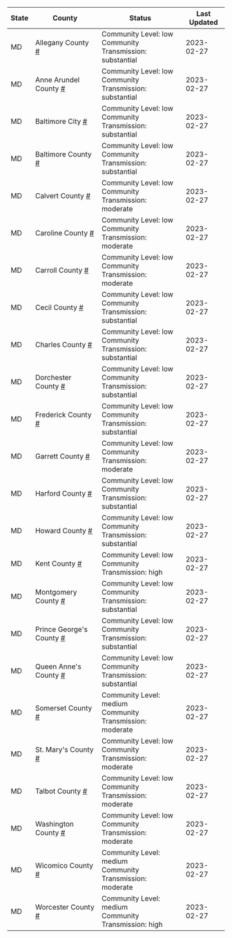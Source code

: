 State | County | Status | Last Updated
--- | --- | --- | --- 
MD | Allegany County <a href="#allegany_county">#</a> | <a name="allegany_county"></a>Community Level: low<br/>Community Transmission: substantial | 2023-02-27
MD | Anne Arundel County <a href="#anne_arundel_county">#</a> | <a name="anne_arundel_county"></a>Community Level: low<br/>Community Transmission: substantial | 2023-02-27
MD | Baltimore City <a href="#baltimore_city">#</a> | <a name="baltimore_city"></a>Community Level: low<br/>Community Transmission: substantial | 2023-02-27
MD | Baltimore County <a href="#baltimore_county">#</a> | <a name="baltimore_county"></a>Community Level: low<br/>Community Transmission: substantial | 2023-02-27
MD | Calvert County <a href="#calvert_county">#</a> | <a name="calvert_county"></a>Community Level: low<br/>Community Transmission: moderate | 2023-02-27
MD | Caroline County <a href="#caroline_county">#</a> | <a name="caroline_county"></a>Community Level: low<br/>Community Transmission: moderate | 2023-02-27
MD | Carroll County <a href="#carroll_county">#</a> | <a name="carroll_county"></a>Community Level: low<br/>Community Transmission: moderate | 2023-02-27
MD | Cecil County <a href="#cecil_county">#</a> | <a name="cecil_county"></a>Community Level: low<br/>Community Transmission: substantial | 2023-02-27
MD | Charles County <a href="#charles_county">#</a> | <a name="charles_county"></a>Community Level: low<br/>Community Transmission: substantial | 2023-02-27
MD | Dorchester County <a href="#dorchester_county">#</a> | <a name="dorchester_county"></a>Community Level: low<br/>Community Transmission: substantial | 2023-02-27
MD | Frederick County <a href="#frederick_county">#</a> | <a name="frederick_county"></a>Community Level: low<br/>Community Transmission: substantial | 2023-02-27
MD | Garrett County <a href="#garrett_county">#</a> | <a name="garrett_county"></a>Community Level: low<br/>Community Transmission: moderate | 2023-02-27
MD | Harford County <a href="#harford_county">#</a> | <a name="harford_county"></a>Community Level: low<br/>Community Transmission: substantial | 2023-02-27
MD | Howard County <a href="#howard_county">#</a> | <a name="howard_county"></a>Community Level: low<br/>Community Transmission: substantial | 2023-02-27
MD | Kent County <a href="#kent_county">#</a> | <a name="kent_county"></a>Community Level: low<br/>Community Transmission: high | 2023-02-27
MD | Montgomery County <a href="#montgomery_county">#</a> | <a name="montgomery_county"></a>Community Level: low<br/>Community Transmission: substantial | 2023-02-27
MD | Prince George's County <a href="#prince_george's_county">#</a> | <a name="prince_george's_county"></a>Community Level: low<br/>Community Transmission: substantial | 2023-02-27
MD | Queen Anne's County <a href="#queen_anne's_county">#</a> | <a name="queen_anne's_county"></a>Community Level: low<br/>Community Transmission: substantial | 2023-02-27
MD | Somerset County <a href="#somerset_county">#</a> | <a name="somerset_county"></a>Community Level: medium<br/>Community Transmission: moderate | 2023-02-27
MD | St. Mary's County <a href="#st._mary's_county">#</a> | <a name="st._mary's_county"></a>Community Level: low<br/>Community Transmission: moderate | 2023-02-27
MD | Talbot County <a href="#talbot_county">#</a> | <a name="talbot_county"></a>Community Level: low<br/>Community Transmission: moderate | 2023-02-27
MD | Washington County <a href="#washington_county">#</a> | <a name="washington_county"></a>Community Level: low<br/>Community Transmission: moderate | 2023-02-27
MD | Wicomico County <a href="#wicomico_county">#</a> | <a name="wicomico_county"></a>Community Level: medium<br/>Community Transmission: moderate | 2023-02-27
MD | Worcester County <a href="#worcester_county">#</a> | <a name="worcester_county"></a>Community Level: medium<br/>Community Transmission: high | 2023-02-27
